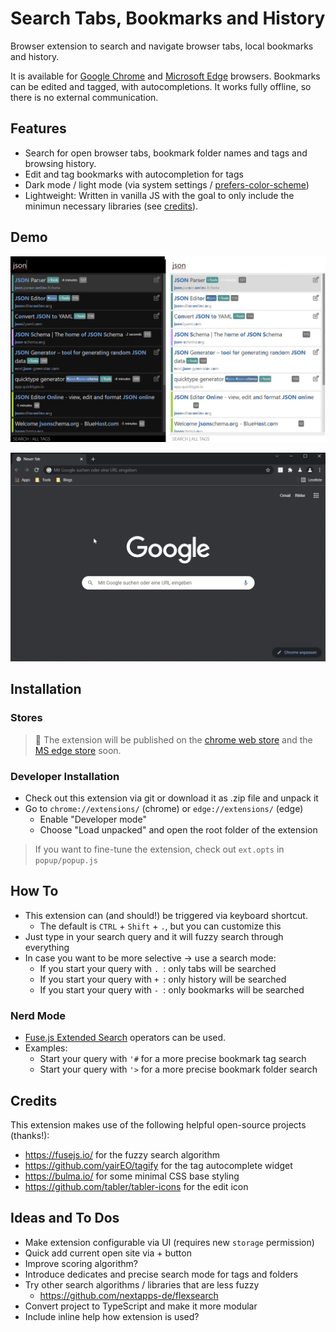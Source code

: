# Search Tabs, Bookmarks and History

Browser extension to search and navigate browser tabs, local bookmarks and history.

It is available for [Google Chrome](https://www.google.com/chrome/) and [Microsoft Edge](https://www.microsoft.com/en-us/edge) browsers.
Bookmarks can be edited and tagged, with autocompletions.
It works fully offline, so there is no external communication.

## Features

* Search for open browser tabs, bookmark folder names and tags and browsing history.
* Edit and tag bookmarks with autocompletion for tags
* Dark mode / light mode (via system settings / [prefers-color-scheme](https://developer.mozilla.org/en-US/docs/Web/CSS/@media/prefers-color-scheme))
* Lightweight: Written in vanilla JS with the goal to only include the minimun necessary libraries (see [credits](#credits)).

## Demo

![light and dark theme](/images/bookmark-and-history-search.png "light and dark theme")

![Demo GIF](/images/bookmark-and-history-search.gif "Demo GIF")

## Installation

### Stores

> 🚧 The extension will be published on the [chrome web store](https://chrome.google.com/webstore/category/extensions) and the [MS edge store](https://microsoftedge.microsoft.com/addons/Microsoft-Edge-Extensions-Home) soon.

### Developer Installation

* Check out this extension via git or download it as .zip file and unpack it
* Go to `chrome://extensions/` (chrome) or `edge://extensions/` (edge)
  * Enable "Developer mode"
  * Choose "Load unpacked" and open the root folder of the extension

> If you want to fine-tune the extension, check out `ext.opts` in `popup/popup.js`

## How To

* This extension can (and should!) be triggered via keyboard shortcut.
  * The default is `CTRL` + `Shift` + `.`, but you can customize this
* Just type in your search query and it will fuzzy search through everything
* In case you want to be more selective -> use a search mode:
  * If you start your query with `. `: only tabs will be searched
  * If you start your query with `+ `: only history will be searched
  * If you start your query with `- `: only bookmarks will be searched

### Nerd Mode

* [Fuse.js Extended Search](https://fusejs.io/examples.html#extended-search) operators can be used.
* Examples:
  * Start your query with  `'#` for a more precise bookmark tag search
  * Start your query with  `'>` for a more precise bookmark folder search

## Credits

This extension makes use of the following helpful open-source projects (thanks!):
* https://fusejs.io/ for the fuzzy search algorithm
* https://github.com/yairEO/tagify for the tag autocomplete widget
* https://bulma.io/ for some minimal CSS base styling
* https://github.com/tabler/tabler-icons for the edit icon

## Ideas and To Dos

* Make extension configurable via UI (requires new `storage` permission)
* Quick add current open site via + button
* Improve scoring algorithm?
* Introduce dedicates and precise search mode for tags and folders
* Try other search algorithms / libraries that are less fuzzy
  * https://github.com/nextapps-de/flexsearch 
* Convert project to TypeScript and make it more modular
* Include inline help how extension is used?
